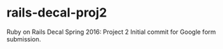 # rails-decal-proj2
Ruby on Rails Decal Spring 2016: Project 2
Initial commit for Google form submission.
